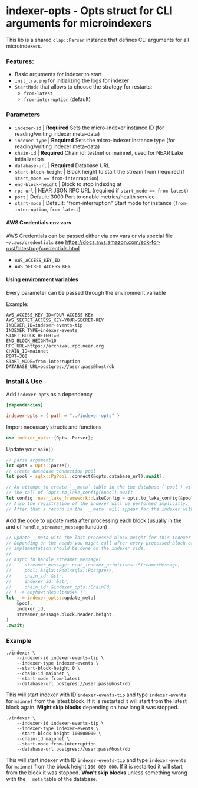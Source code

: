 # indexer-opts - Opts struct for CLI arguments for microindexers

This lib is a shared `clap::Parser` instance that defines CLI arguments for all microindexers.

### Features:

- Basic arguments for indexer to start
- `init_tracing` for initializing the logs for indexer
- `StartMode` that allows to choose the strategy for restarts:
  - `from-latest`
  - `from-interruption` (default)

### Parameters

- `indexer-id` | **Required** Sets the micro-indexer instance ID (for reading/writing indexer meta-data)
- `indexer-type` | **Required** Sets the micro-indexer instance type (for reading/writing indexer meta-data)
- `chain-id` | **Required** Chain id: testnet or mainnet, used for NEAR Lake initialization
- `database-url` | **Required** Database URL
- `start-block-height` | Block height to start the stream from (required if `start_mode == from-interruption`)
- `end-block-height` | Block to stop indexing at
- `rpc-url` | NEAR JSON RPC URL (required if `start_mode == from-latest`)
- `port` | Default: 3000 Port to enable metrics/health service
- `start-mode` | Default: "from-interruption" Start mode for instance (`from-interruption`, `from-latest`)

#### AWS Credentials env vars

AWS Credentials can be passed either via env vars or via special file `~/.aws/credentials` see https://docs.aws.amazon.com/sdk-for-rust/latest/dg/credentials.html

- `AWS_ACCESS_KEY_ID`
- `AWS_SECRET_ACCESS_KEY`

#### Using environment variables

Every parameter can be passed through the environment variable

Example:

```
AWS_ACCESS_KEY_ID=YOUR-ACCESS-KEY
AWS_SECRET_ACCESS_KEY=YOUR-SECRET-KEY
INDEXER_ID=indexer-events-tip
INDEXER_TYPE=indexer-events
START_BLOCK_HEIGHT=0
END_BLOCK_HEIGHT=10
RPC_URL=https://archival.rpc.near.org
CHAIN_ID=mainnet
PORT=300
START_MODE=from-interruption
DATABASE_URL=postgres://user:pass@host/db
```

### Install & Use

Add `indexer-opts` as a dependency

```toml
[dependencies]

indexer-opts = { path = "../indexer-opts" }
```

Import necessary structs and functions

```rust
use indexer_opts::{Opts, Parser};
```

Update your `main()`

```rust
// parse arguments
let opts = Opts::parse();
// create database connection pool
let pool = sqlx::PgPool::connect(&opts.database_url).await?;

// An attempt to create `__meta` table in the the database (`pool`) will be performed implicitly
// the call of `opts.to_lake_config(&pool).await
let config: near_lake_framework::LakeConfig = opts.to_lake_config(&pool).await?;
// Also the registration of the indexer will be performed implicitly.
// After that a record in the `__meta` will appear for the indexer with `opt.sindexer_id` and `opts.indexer_type`
```

Add the code to update meta after processing each block (usually in the and of `handle_streamer_message` function)

```rust
// Update __meta with the last_processed_block_height for this indexer by its ID
// Depending on the needs you might call after every processed block or each N blocks
// implementation should be done on the indexer side.
//
// async fn handle_streamer_message(
//     streamer_message: near_indexer_primitives::StreamerMessage,
//     pool: &sqlx::Pool<sqlx::Postgres>,
//     chain_id: &str,
//     indexer_id: &str,
//     chain_id: &indexer_opts::ChainId,
// ) -> anyhow::Result<u64> {
let _ = indexer_opts::update_meta(
    &pool,
    indexer_id,
    streamer_message.block.header.height,
)
.await;
```

### Example

```
./indexer \
    --indexer-id indexer-events-tip \
    --indexer-type indexer-events \
    --start-block-height 0 \
    --chain-id mainnet \
    --start-mode from-latest
    --database-url postgres://user:pass@host/db
```

This will start indexer with ID `indexer-events-tip` and type `indexer-events` for `mainnet` from the latest block. If it is restarted it will start from the latest block again. **Might skip blocks** depending on how long it was stopped.

```
./indexer \
    --indexer-id indexer-events-tip \
    --indexer-type indexer-events \
    --start-block-height 100000000 \
    --chain-id mainnet \
    --start-mode from-interruption
    --database-url postgres://user:pass@host/db
```

This will start indexer with ID `indexer-events-tip` and type `indexer-events` for `mainnet` from the block height `100 000 000`. If it is restarted it will start from the block it was stopped. **Won't skip blocks** unless something wrong with the `__meta` table of the database.
